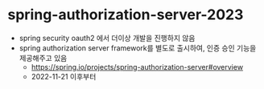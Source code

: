 # spring-authorization-server-2023
- spring security oauth2 에서 더이상 개발을 진행하지 않음
- spring authorization server framework를 별도로 출시하여, 인증 승인 기능을 제공해주고 있음
  - https://spring.io/projects/spring-authorization-server#overview
  - 2022-11-21 이후부터 

